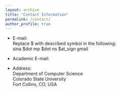 ```yaml
---
layout: archive
title: "Contact Information"
permalink: /contact/
author_profile: true
---
```


* E-mail:<br>Replace \$ with described symbol in the following:<br>sina \$dot mp \$dot ns \$at_sign gmail
* Academic E-mail:<br>


* Address:
  <br> Department of Computer Science
  <br> Colorado State University
  <br> Fort Collins, CO, USA
